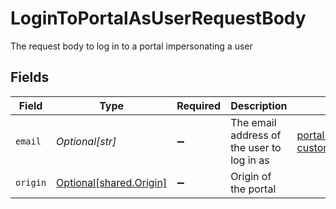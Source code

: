 # LoginToPortalAsUserRequestBody

The request body to log in to a portal impersonating a user


## Fields

| Field                                                        | Type                                                         | Required                                                     | Description                                                  | Example                                                      |
| ------------------------------------------------------------ | ------------------------------------------------------------ | ------------------------------------------------------------ | ------------------------------------------------------------ | ------------------------------------------------------------ |
| `email`                                                      | *Optional[str]*                                              | :heavy_minus_sign:                                           | The email address of the user to log in as                   | portal-customer@email.com                                    |
| `origin`                                                     | [Optional[shared.Origin]](undefined/models/shared/origin.md) | :heavy_minus_sign:                                           | Origin of the portal                                         |                                                              |